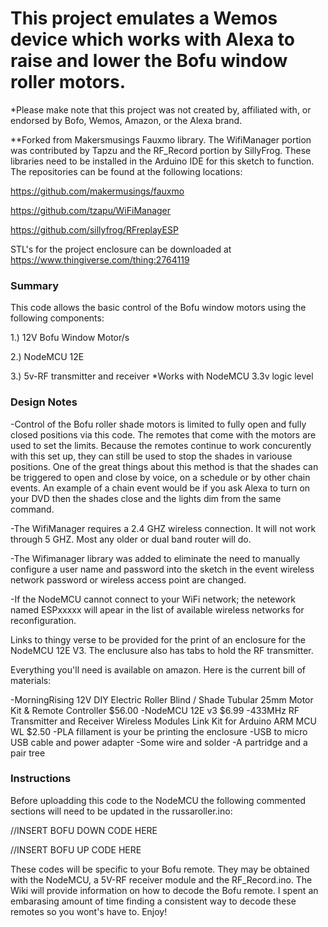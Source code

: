 # This project emulates a Wemos device which works with Alexa to raise and lower the Bofu window roller motors.  
*Please make note that this project was not created by, affiliated with, or endorsed by Bofo, Wemos, Amazon, or the Alexa brand.

**Forked from Makersmusings Fauxmo library.  The WifiManager portion was contributed by Tapzu and the RF_Record portion by SillyFrog.  These libraries need to be installed in the Arduino IDE for this sketch to function. The repositories can be found at the following locations:

https://github.com/makermusings/fauxmo

https://github.com/tzapu/WiFiManager

https://github.com/sillyfrog/RFreplayESP

STL's for the project enclosure can be downloaded at 
https://www.thingiverse.com/thing:2764119

### Summary

This code allows the basic control of the Bofu window motors using the following components:

1.) 12V Bofu Window Motor/s

2.) NodeMCU 12E

3.) 5v-RF transmitter and receiver *Works with NodeMCU 3.3v logic level

### Design Notes
-Control of the Bofu roller shade motors is limited to fully open and fully closed positions via this code.  The remotes that come with the motors are used to set the limits.  Because the remotes continue to work concurently with this set up, they can still be used to stop the shades in variouse positions.  One of the great things about this method is that the shades can be triggered to open and close by voice, on a schedule or by other chain events.  An example of a chain event would be if you ask Alexa to turn on your DVD then the shades close and the lights dim from the same command.

-The WifiManager requires a 2.4 GHZ wireless connection. It will not work through 5 GHZ. Most any older or dual band router will do.

-The Wifimanager library was added to eliminate the need to manually configure a user name and password into the sketch in the event wireless network password or wireless access point are changed.

-If the NodeMCU cannot connect to your WiFi network; the netework named ESPxxxxx will apear in the list of available wireless networks for reconfiguration.

Links to thingy verse to be provided for the print of an enclosure for the NodeMCU 12E V3.  The enclusure also has tabs to hold the RF transmitter.

Everything you'll need is available on amazon.  Here is the current bill of materials:

-MorningRising 12V DIY Electric Roller Blind / Shade Tubular 25mm Motor Kit & Remote Controller $56.00
-NodeMCU 12E v3 $6.99
-433MHz RF Transmitter and Receiver Wireless Modules Link Kit for Arduino ARM MCU WL $2.50
-PLA fillament is your be printing the enclosure
-USB to micro USB cable and power adapter
-Some wire and solder
-A partridge and a pair tree

### Instructions

Before uploadding this code to the NodeMCU the following commented sections will need to be updated in the russaroller.ino:

//INSERT BOFU DOWN CODE HERE

//INSERT BOFU UP CODE HERE

These codes will be specific to your Bofu remote. They may be obtained with the NodeMCU, a 5V-RF receiver module and the RF_Record.ino.  The Wiki will provide information on how to decode the Bofu remote. I spent an embarasing amount of time finding a consistent way to decode these remotes so you wont's have to. Enjoy!
